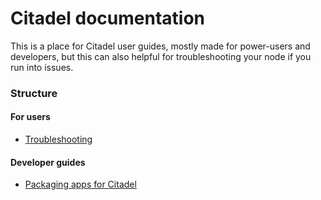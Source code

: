 # Citadel documentation

This is a place for Citadel user guides, mostly made for power-users and developers,
but this can also helpful for troubleshooting your node if you run into issues.

### Structure

#### For users

- [Troubleshooting](troubleshooting.md)

#### Developer guides

- [Packaging apps for Citadel](developers/building-apps.md)

